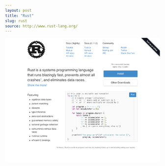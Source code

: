 ```yaml
---
layout: post
title: "Rust"
slug: rust
source: http://www.rust-lang.org/
---
```


<img src="/screenshots/rust.png">
